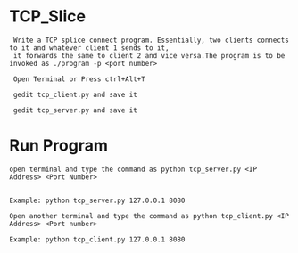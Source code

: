 # TCP_Slice
   
     Write a TCP splice connect program. Essentially, two clients connects to it and whatever client 1 sends to it, 
     it forwards the same to client 2 and vice versa.The program is to be invoked as ./program -p <port number>

     Open Terminal or Press ctrl+Alt+T

     gedit tcp_client.py and save it

     gedit tcp_server.py and save it

# Run Program 

    open terminal and type the command as python tcp_server.py <IP Address> <Port Number>


    Example: python tcp_server.py 127.0.0.1 8080

    Open another terminal and type the command as python tcp_client.py <IP Address> <Port number>

    Example: python tcp_client.py 127.0.0.1 8080
